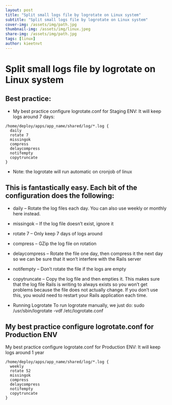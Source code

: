 ```yaml
---
layout: post
title: "Split small logs file by logrotate on Linux system"
subtitle: "Split small logs file by logrotate on Linux system"
cover-img: /assets/img/path.jpg
thumbnail-img: /assets/img/linux.jpeg
share-img: /assets/img/path.jpg
tags: [linux]
author: kieetnvt
---
```


# Split small logs file by logrotate on Linux system

## Best practice:

- My best practice configure logrotate.conf for Staging ENV: It will keep logs around 7 days:

```
/home/deploy/apps/app_name/shared/log/*.log {
  daily
  rotate 7
  missingok
  compress
  delaycompress
  notifempty
  copytruncate
}
```

- Note: the logrotate will run automatic on cronjob of linux

## This is fantastically easy. Each bit of the configuration does the following:

- daily – Rotate the log files each day. You can also use weekly or monthly here instead.

- missingok – If the log file doesn’t exist, ignore it

- rotate 7 – Only keep 7 days of logs around

- compress – GZip the log file on rotation

- delaycompress – Rotate the file one day, then compress it the next day so we can be sure that it won’t
interfere with the Rails server

- notifempty – Don’t rotate the file if the logs are empty

- copytruncate – Copy the log file and then empties it. This makes sure that the log file Rails is writing to always exists so you won’t get problems because the file does not actually change. If you don’t use this, you would need to restart your Rails application each time.

- Running Logrotate To run logrotate manually, we just do: sudo /usr/sbin/logrotate -vdf /etc/logrotate.conf

## My best practice configure logrotate.conf for Production ENV

My best practice configure logrotate.conf for Production ENV: It will keep logs around 1 year

```
/home/deploy/apps/app_name/shared/log/*.log {
  weekly
  rotate 52
  missingok
  compress
  delaycompress
  notifempty
  copytruncate
}
```
